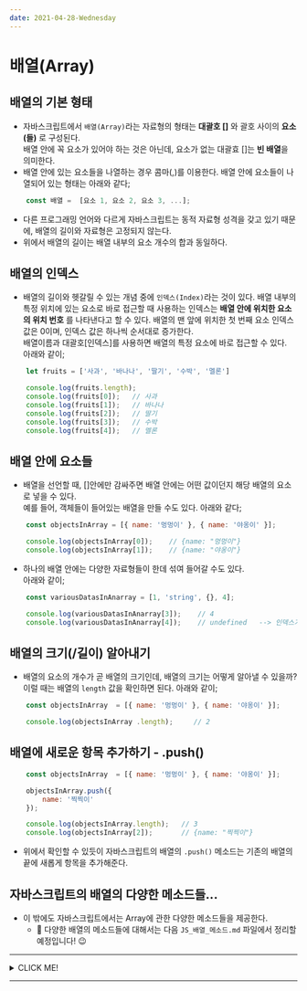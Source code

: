 ```yaml
---
date: 2021-04-28-Wednesday
---
```


# 배열(Array)

## 배열의 기본 형태  
- 자바스크립트에서 `배열(Array)`라는 자료형의 형태는 **대괄호 []** 와 괄호 사이의 **요소(들)** 로 구성된다.    
배열 안에 꼭 요소가 있어야 하는 것은 아닌데, 요소가 없는 대괄효 []는 **빈 배열**을 의미한다.  
- 배열 안에 있는 요소들을 나열하는 경우 콤마(,)를 이용한다. 배열 안에 요소들이 나열되어 있는 형태는 아래와 같다;
```javascript
	const 배열 =	[요소 1, 요소 2, 요소 3, ...];
```
- 다른 프로그래밍 언어와 다르게 자바스크립트는 동적 자료형 성격을 갖고 있기 때문에, 배열의 길이와 자료형은 고정되지 않는다.  
- 위에서 배열의 길이는 배열 내부의 요소 개수의 합과 동일하다. 

## 배열의 인덱스 
- 배열의 길이와 헷갈릴 수 있는 개념 중에 `인덱스(Index)`라는 것이 있다. 배열 내부의 특정 위치에 있는 요소로 바로 접근할 때 사용하는 인덱스는 **배열 안에 위치한 요소의 위치 번호** 를 나타낸다고 할 수 있다. 배열의 맨 앞에 위치한 첫 번째 요소 인덱스 값은 0이며, 인덱스 값은 하나씩 순서대로 증가한다.   
배열이름과 대괄호[인덱스]를 사용하면 배열의 특정 요소에 바로 접근할 수 있다.  
아래와 같이;
```javascript  
	let fruits = ['사과', '바나나', '딸기', '수박', '멜론']

	console.log(fruits.length);
	console.log(fruits[0]);   // 사과
	console.log(fruits[1]);   // 바나나
	console.log(fruits[2]);   // 딸기 
	console.log(fruits[3]);   // 수박 
	console.log(fruits[4]);   // 멜론
```

## 배열 안에 요소들 
- 배열을 선언할 때, []안에만 감싸주면 배열 안에는 어떤 값이던지 해당 배열의 요소로 넣을 수 있다.    
예를 들어, 객체들이 들어있는 배열을 만들 수도 있다. 아래와 같다;    
```javascript  
	const objectsInArray = [{ name: '멍멍이' }, { name: '야옹이' }];

	console.log(objectsInArray[0]);    // {name: "멍멍이"}
	console.log(objectsInArray[1]);    // {name: "야옹이"}
```
- 하나의 배열 안에는 다양한 자료형들이 한데 섞여 들어갈 수도 있다.    
아래와 같이; 
```javascript
	const variousDatasInAnarray = [1, 'string', {}, 4];

	console.log(variousDatasInAnarray[3]);    // 4
	console.log(variousDatasInAnarray[4]);    // undefined   --> 인덱스가 [4]인 값은 없으니까 ...! 
```

## 배열의 크기(/길이) 알아내기 
- 배열의 요소의 개수가 곧 배열의 크기인데, 배열의 크기는 어떻게 알아낼 수 있을까?    
이럴 때는 배열의 `length` 값을 확인하면 된다. 아래와 같이;   
```javascript  
	const objectsInArray  = [{ name: '멍멍이' }, { name: '야옹이' }];

	console.log(objectsInArray .length);     // 2
```

## 배열에 새로운 항목 추가하기 - .push()
```javascript  
	const objectsInArray  = [{ name: '멍멍이' }, { name: '야옹이' }];

	objectsInArray.push({
		name: '찍찍이'
	});

	console.log(objectsInArray.length);   // 3
	console.log(objectsInArray[2]);       // {name: "찍찍이"}
```
- 위에서 확인할 수 있듯이 자바스크립트의 배열의 `.push()` 메소드는 기존의 배열의 끝에 새롭게 항목을 추가해준다. 

## 자바스크립트의 배열의 다양한 메소드들... 
- 이 밖에도 자바스크립트에서는 Array에 관한 다양한 메소드들을 제공한다.    
	- 📌 다양한 배열의 메소드들에 대해서는 다음 `JS_배열_메소드.md` 파일에서 정리할 예정입니다! 😉

---
<details>
<summary>CLICK ME!</summary>

- cf. 
	- https://developer.mozilla.org/ko/docs/Web/JavaScript/Reference/Global_Objects/Arrays
	- http://blog.302chanwoo.com/2017/08/javascript-array-method/
	- https://takeuu.tistory.com/102
	- https://jess2.xyz/JavaScript/array-methods/

</details>

---